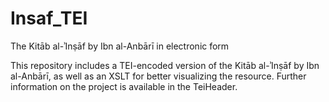 # Insaf_TEI
The Kitāb al-ʾInṣāf by Ibn al-Anbārī in electronic form

This repository includes a TEI-encoded version of the Kitāb al-ʾInṣāf by Ibn al-Anbārī, as well as an XSLT for better visualizing the resource. Further information on the project is available in the TeiHeader.
